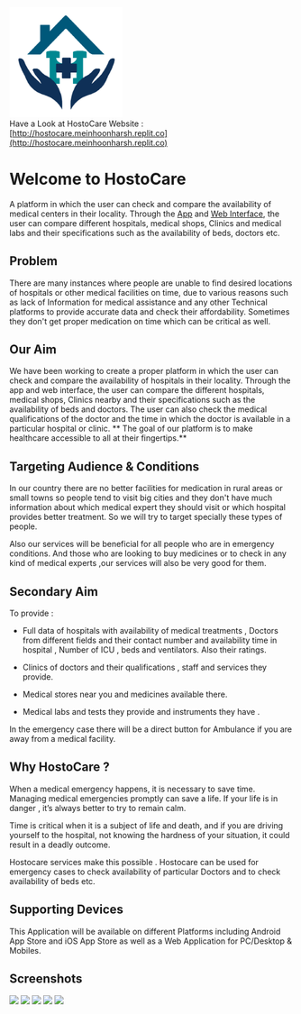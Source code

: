 <img src="https://github.com/meinhoonharsh/HostoCare/blob/main/static/images/logo.png" width="200"><br>
Have a Look at HostoCare Website : [http://hostocare.meinhoonharsh.replit.co](http://hostocare.meinhoonharsh.replit.co)
# Welcome to HostoCare

A platform in which the user can check and compare the availability of medical centers in their locality. Through the [App](http://github.com/semikolan/HostoCare-App) and [Web Interface](http://github.com/semikolan/HostoCare), the user can compare different hospitals, medical shops, Clinics and medical labs and their specifications such as the availability of beds, doctors etc.


## Problem
There are many instances where people are unable to find desired locations of hospitals or other medical facilities on time, due to various reasons such as lack of Information for medical assistance and any other Technical platforms to provide accurate data and check their affordability. Sometimes they don't get proper medication on time which can be critical as well.

## Our Aim

We have been working to create a proper platform in which the user can check and compare the availability of hospitals in their locality. Through the app and web interface, the user can compare the different hospitals, medical shops, Clinics nearby and their specifications such as the availability of beds and doctors. The user can also check the medical qualifications of the doctor and the time in which the doctor is available in a particular hospital or clinic.
**
The goal of our platform is to make healthcare accessible to all at their fingertips.**

## Targeting Audience & Conditions

In our country there are no better facilities for medication in rural areas or small towns so people tend to visit big cities and they don't have much information about which medical expert they should visit or which hospital provides better treatment. So we will try to target specially these types of people.

Also our services will be beneficial for all people who are in emergency conditions. And those who are looking to buy medicines or to check in any kind of medical experts ,our services will also be very good for them.

## Secondary Aim

To provide :

-   Full data of hospitals with availability of medical treatments , Doctors from different fields and their contact number and availability time in hospital , Number of ICU , beds and ventilators. Also their ratings.
    
-   Clinics of doctors and their qualifications , staff and services they provide.
    
-   Medical stores near you and medicines available there.
    
-   Medical labs and tests they provide and instruments they have .
    

In the emergency case there will be a direct button for Ambulance if you are away from a medical facility.

## Why HostoCare ?
When a medical emergency happens, it is necessary to save time. Managing medical emergencies promptly can save a life. If your life is in danger , it’s always better to try to remain calm.

Time is critical when it is a subject of life and death, and if you are driving yourself to the hospital, not knowing the hardness of your situation, it could result in a deadly outcome.

Hostocare services make this possible . Hostocare can be used for emergency cases to check availability of particular Doctors and to check availability of beds etc.

## Supporting Devices

This Application will be available on different Platforms including Android App Store and iOS App Store as well as a Web Application for PC/Desktop & Mobiles.

## Screenshots
<img src="https://raw.githubusercontent.com/very-good-team/Hostocare-App/main/hostocare%20(1).jpeg">
<img src="https://raw.githubusercontent.com/very-good-team/Hostocare-App/main/hostocare%20(2).jpeg">
<img src="https://raw.githubusercontent.com/very-good-team/Hostocare-App/main/hostocare%20(3).jpeg">
<img src="https://raw.githubusercontent.com/very-good-team/Hostocare-App/main/hostocare%20(4).jpeg">
<img src="https://raw.githubusercontent.com/very-good-team/Hostocare-App/main/hostocare%20(5).jpeg">
